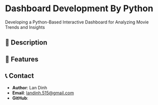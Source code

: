 # Dashboard Development By Python
Developing a Python-Based Interactive Dashboard for Analyzing Movie Trends and Insights
## 📌 Description

## 🚀 Features

## 📞 Contact
- **Author**: Lan Dinh
- **Email**: landinh.515@gmail.com
- **GitHub**: 
